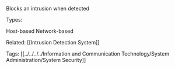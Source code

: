 Blocks an intrusion when detected

Types:

Host-based
Network-based

Related: [[Intrusion Detection System]]

Tags:
[[../../../../Information and Communication Technology/System Administration/System Security]]